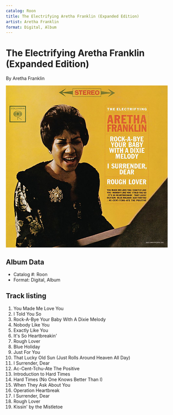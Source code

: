 ```yaml
---
catalog: Roon
title: The Electrifying Aretha Franklin (Expanded Edition)
artist: Aretha Franklin
format: Digital, Album
---
```


# The Electrifying Aretha Franklin (Expanded Edition)

By Aretha Franklin

![](../../assets/albumcovers/Aretha_Franklin-The_Electrifying_Aretha_Franklin_Expanded_Edition.png)

## Album Data

- Catalog #: Roon
- Format: Digital, Album


## Track listing


1. You Made Me Love You
2. I Told You So
3. Rock-A-Bye Your Baby With A Dixie Melody
4. Nobody Like You
5. Exactly Like You
6. It's So Heartbreakin'
7. Rough Lover
8. Blue Holiday
9. Just For You
10. That Lucky Old Sun (Just Rolls Around Heaven All Day)
11. I Surrender, Dear
12. Ac-Cent-Tchu-Ate The Positive
13. Introduction to Hard Times
14. Hard Times (No One Knows Better Than I)
15. When They Ask About You
16. Operation Heartbreak
17. I Surrender, Dear
18. Rough Lover
19. Kissin' by the Mistletoe

